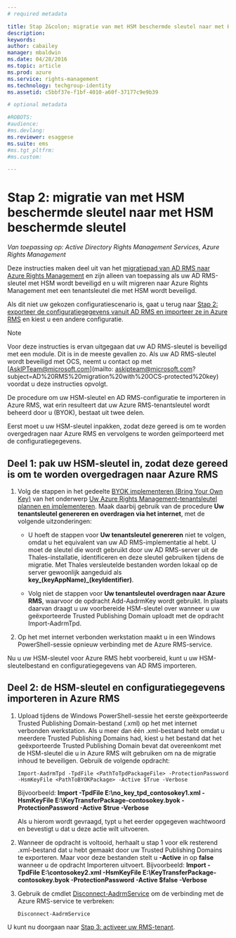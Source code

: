 ```yaml
---
# required metadata

title: Stap 2&colon; migratie van met HSM beschermde sleutel naar met HSM beschermde sleutel | Azure RMS
description:
keywords:
author: cabailey
manager: mbaldwin
ms.date: 04/28/2016
ms.topic: article
ms.prod: azure
ms.service: rights-management
ms.technology: techgroup-identity
ms.assetid: c5bbf37e-f1bf-4010-a60f-37177c9e9b39

# optional metadata

#ROBOTS:
#audience:
#ms.devlang:
ms.reviewer: esaggese
ms.suite: ems
#ms.tgt_pltfrm:
#ms.custom:

---
```


# Stap 2: migratie van met HSM beschermde sleutel naar met HSM beschermde sleutel

*Van toepassing op: Active Directory Rights Management Services, Azure Rights Management*


Deze instructies maken deel uit van het [migratiepad van AD RMS naar Azure Rights Management](migrate-from-ad-rms-to-azure-rms.md) en zijn alleen van toepassing als uw AD RMS-sleutel met HSM wordt beveiligd en u wilt migreren naar Azure Rights Management met een tenantsleutel die met HSM wordt beveiligd. 

Als dit niet uw gekozen configuratiescenario is, gaat u terug naar [Stap 2: exporteer de configuratiegegevens vanuit AD RMS en importeer ze in Azure RMS](migrate-from-ad-rms-to-azure-rms.md#step-2-export-configuration-data-from-ad-rms-and-import-it-to-azure-rms) en kiest u een andere configuratie.

> [!NOTE]
> Voor deze instructies is ervan uitgegaan dat uw AD RMS-sleutel is beveiligd met een module. Dit is in de meeste gevallen zo. Als uw AD RMS-sleutel wordt beveiligd met OCS, neemt u contact op met [AskIPTeam@microsoft.com](mailto: askipteam@microsoft.com?subject=AD%20RMS%20migration%20with%20OCS-protected%20key) voordat u deze instructies opvolgt.

De procedure om uw HSM-sleutel en AD RMS-configuratie te importeren in Azure RMS, wat erin resulteert dat uw Azure RMS-tenantsleutel wordt beheerd door u (BYOK), bestaat uit twee delen.

Eerst moet u uw HSM-sleutel inpakken, zodat deze gereed is om te worden overgedragen naar Azure RMS en vervolgens te worden geïmporteerd met de configuratiegegevens.

## Deel 1: pak uw HSM-sleutel in, zodat deze gereed is om te worden overgedragen naar Azure RMS

1.  Volg de stappen in het gedeelte [BYOK implementeren (Bring Your Own Key)](plan-implement-tenant-key.md#BKMK_ImplementBYOK) van het onderwerp [Uw Azure Rights Management-tenantsleutel plannen en implementeren](plan-implement-tenant-key.md). Maak daarbij gebruik van de procedure **Uw tenantsleutel genereren en overdragen via het internet**, met de volgende uitzonderingen:

    -   U hoeft de stappen voor **Uw tenantsleutel genereren** niet te volgen, omdat u het equivalent van uw AD RMS-implementatie al hebt. U moet de sleutel die wordt gebruikt door uw AD RMS-server uit de Thales-installatie, identificeren en deze sleutel gebruiken tijdens de migratie. Met Thales versleutelde bestanden worden lokaal op de server gewoonlijk aangeduid als **key_(keyAppName)_(keyIdentifier)**.

    -   Volg niet de stappen voor **Uw tenantsleutel overdragen naar Azure RMS**, waarvoor de opdracht Add-AadrmKey wordt gebruikt.  In plaats daarvan draagt u uw voorbereide HSM-sleutel over wanneer u uw geëxporteerde Trusted Publishing Domain uploadt met de opdracht Import-AadrmTpd.

2.  Op het met internet verbonden werkstation maakt u in een Windows PowerShell-sessie opnieuw verbinding met de Azure RMS-service.

Nu u uw HSM-sleutel voor Azure RMS hebt voorbereid, kunt u uw HSM-sleutelbestand en configuratiegegevens van AD RMS importeren.

## Deel 2: de HSM-sleutel en configuratiegegevens importeren in Azure RMS

1.  Upload tijdens de Windows PowerShell-sessie het eerste geëxporteerde Trusted Publishing Domain-bestand (.xml) op het met internet verbonden werkstation. Als u meer dan één .xml-bestand hebt omdat u meerdere Trusted Publishing Domains had, kiest u het bestand dat het geëxporteerde Trusted Publishing Domain bevat dat overeenkomt met de HSM-sleutel die u in Azure RMS wilt gebruiken om na de migratie inhoud te beveiligen. Gebruik de volgende opdracht:

    ```
    Import-AadrmTpd -TpdFile <PathToTpdPackageFile> -ProtectionPassword -HsmKeyFile <PathToBYOKPackage> -Active $True -Verbose
    ```
    Bijvoorbeeld: **Import -TpdFile E:\no_key_tpd_contosokey1.xml -HsmKeyFile E:\KeyTransferPackage-contosokey.byok -ProtectionPassword -Active $true -Verbose**

    Als u hierom wordt gevraagd, typt u het eerder opgegeven wachtwoord en bevestigt u dat u deze actie wilt uitvoeren.

2.  Wanneer de opdracht is voltooid, herhaalt u stap 1 voor elk resterend .xml-bestand dat u hebt gemaakt door uw Trusted Publishing Domains te exporteren. Maar voor deze bestanden stelt u **-Active** in op **false** wanneer u de opdracht Importeren uitvoert.  Bijvoorbeeld: **Import -TpdFile E:\contosokey2.xml -HsmKeyFile E:\KeyTransferPackage-contosokey.byok -ProtectionPassword -Active $false -Verbose**

3.  Gebruik de cmdlet [Disconnect-AadrmService](http://msdn.microsoft.com/library/windowsazure/dn629416.aspx) om de verbinding met de Azure RMS-service te verbreken:

    ```
    Disconnect-AadrmService
    ```

U kunt nu doorgaan naar [Stap 3: activeer uw RMS-tenant](migrate-from-ad-rms-to-azure-rms.md#BKMK_Step3Migration).



<!--HONumber=Apr16_HO4-->


